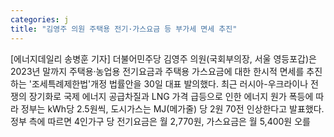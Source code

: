 ```yaml
---
categories: j
title: "김영주 의원 주택용 전기·가스요금 등 부가세 면세 추진"
---
```

[에너지데일리 송병훈 기자] 더불어민주당 김영주 의원(국회부의장, 서울 영등포갑)은 2023년 말까지 주택용·농업용 전기요금과 주택용 가스요금에 대한 한시적 면세를 추진하는 &#39;조세특례제한법&#39;개정 법률안을 30일 대표 발의했다. 최근 러시아-우크라이나 전쟁의 장기화로 국제 에너지 공급차질과 LNG 가격 급등으로 인한 에너지 원가 폭등에 따라 정부는 kWh당 2.5원씩, 도시가스는 MJ(메가줄) 당 2원 70전 인상한다고 발표했다. 정부 측에 따르면 4인가구 당 전기요금은 월 2,770원, 가스요금은 월 5,400원 오를